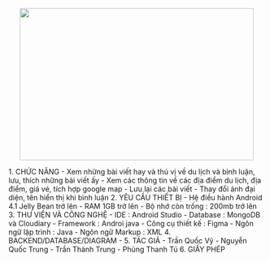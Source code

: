

<p align="center">
  <img width="460" height="300" src="https://user-images.githubusercontent.com/67744403/124298351-59957600-db86-11eb-8f1d-d96d09fe6bf8.PNG">
</p>

<p>
1. CHỨC NĂNG
- Xem những bài viết hay và thú vị về du lịch và bình luận, lưu, thích những bài viết ấy
- Xem các thông tin về các địa điểm du lịch, địa điểm, giá vé, tích hợp google map
- Lưu lại các bài viết 
- Thay đổi ảnh đại diện, tên hiển thị khi bình luận
2. YÊU CẦU THIẾT BỊ
- Hệ điều hành Android 4.1 Jelly Bean trở lên
- RAM 1GB trở lên
- Bộ nhớ còn trống : 200mb trở lên
3. THƯ VIỆN VÀ CÔNG NGHỆ
- IDE : Android Studio
- Database : MongoDB và Cloudiary
- Framework : Androi java
- Công cụ thiết kế : Figma
- Ngôn ngữ lập trình : Java
- Ngôn ngữ Markup : XML
4. BACKEND/DATABASE/DIAGRAM
- 
5. TÁC GIẢ
- Trần Quốc Vỹ
- Nguyễn Quốc Trung
- Trần Thành Trung
- Phùng Thanh Tú
6. GIẤY PHÉP
</p>
